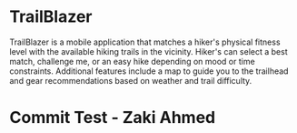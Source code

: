 # TrailBlazer

TrailBlazer is a mobile application that matches a hiker's physical fitness level with the available hiking trails in the vicinity. Hiker's can select a best match, challenge me, or an easy hike depending on mood or time constraints. Additional features include a map to guide you to the trailhead and gear recommendations based on weather and trail difficulty.

# Commit Test - Zaki Ahmed